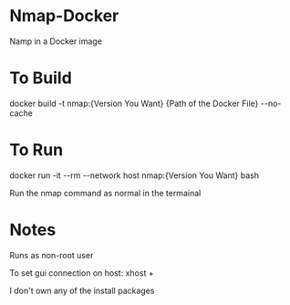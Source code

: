 # Nmap-Docker
Namp in a Docker image

# To Build
docker build -t nmap:{Version You Want} {Path of the Docker File} --no-cache

# To Run
docker run -it --rm --network host nmap:{Version You Want} bash

Run the nmap command as normal in the termainal

# Notes
Runs as non-root user

To set gui connection on host: xhost +

I don't own any of the install packages